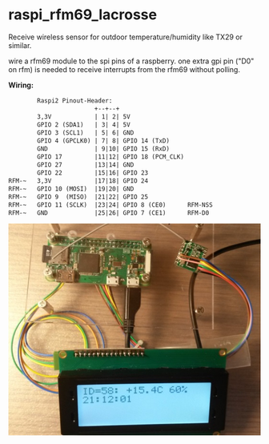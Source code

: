 # raspi_rfm69_lacrosse
Receive wireless sensor for outdoor temperature/humidity like TX29 or similar.

wire a rfm69 module to the spi pins of a raspberry.
one extra gpi pin ("D0" on rfm) is needed to receive interrupts from the rfm69 without polling.

__Wiring:__

```
        Raspi2 Pinout-Header:
                        +--+--+
        3,3V            | 1| 2| 5V                 
        GPIO 2 (SDA1)   | 3| 4| 5V                    
        GPIO 3 (SCL1)   | 5| 6| GND                
        GPIO 4 (GPCLK0) | 7| 8| GPIO 14 (TxD)      
        GND             | 9|10| GPIO 15 (RxD)      
        GPIO 17         |11|12| GPIO 18 (PCM_CLK)  
        GPIO 27         |13|14| GND                
        GPIO 22         |15|16| GPIO 23            
RFM-~   3,3V            |17|18| GPIO 24            
RFM-~   GPIO 10 (MOSI)  |19|20| GND                
RFM-~   GPIO 9  (MISO)  |21|22| GPIO 25            
RFM-~   GPIO 11 (SCLK)  |23|24| GPIO 8 (CE0)      RFM-NSS
RFM-~   GND             |25|26| GPIO 7 (CE1)      RFM-D0

```

![alt text](https://raw.githubusercontent.com/CaptainDouche/raspi_rfm69_lacrosse/master/doc/raspi_rfm69_20180415_211208_50p.jpg)
